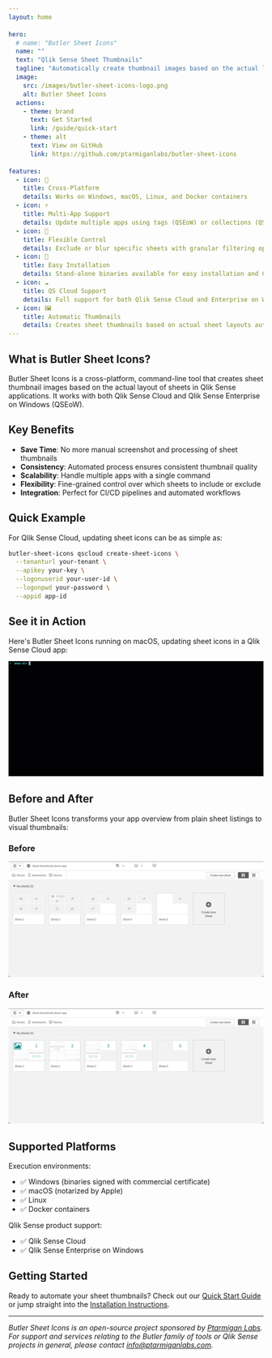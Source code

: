 ```yaml
---
layout: home

hero:
  # name: "Butler Sheet Icons"
  name: ""
  text: "Qlik Sense Sheet Thumbnails"
  tagline: "Automatically create thumbnail images based on the actual layout of sheets in Qlik Sense applications"
  image:
    src: /images/butler-sheet-icons-logo.png
    alt: Butler Sheet Icons
  actions:
    - theme: brand
      text: Get Started
      link: /guide/quick-start
    - theme: alt
      text: View on GitHub
      link: https://github.com/ptarmiganlabs/butler-sheet-icons

features:
  - icon: 🚀
    title: Cross-Platform
    details: Works on Windows, macOS, Linux, and Docker containers
  - icon: ⚡
    title: Multi-App Support
    details: Update multiple apps using tags (QSEoW) or collections (QS Cloud)
  - icon: 🎯
    title: Flexible Control
    details: Exclude or blur specific sheets with granular filtering options
  - icon: 🔧
    title: Easy Installation
    details: Stand-alone binaries available for easy installation and CI/CD integration
  - icon: ☁️
    title: QS Cloud Support
    details: Full support for both Qlik Sense Cloud and Enterprise on Windows
  - icon: 🖼️
    title: Automatic Thumbnails
    details: Creates sheet thumbnails based on actual sheet layouts automatically
---
```


## What is Butler Sheet Icons?

Butler Sheet Icons is a cross-platform, command-line tool that creates sheet thumbnail images based on the actual layout of sheets in Qlik Sense applications. It works with both Qlik Sense Cloud and Qlik Sense Enterprise on Windows (QSEoW).

## Key Benefits

- **Save Time**: No more manual screenshot and processing of sheet thumbnails
- **Consistency**: Automated process ensures consistent thumbnail quality
- **Scalability**: Handle multiple apps with a single command
- **Flexibility**: Fine-grained control over which sheets to include or exclude
- **Integration**: Perfect for CI/CD pipelines and automated workflows

## Quick Example

For Qlik Sense Cloud, updating sheet icons can be as simple as:

```bash
butler-sheet-icons qscloud create-sheet-icons \
  --tenanturl your-tenant \
  --apikey your-key \
  --logonuserid your-user-id \
  --logonpwd your-password \
  --appid app-id
```

## See it in Action

Here's Butler Sheet Icons running on macOS, updating sheet icons in a Qlik Sense Cloud app:

![Butler Sheet Icons Demo](/images/demo-animated.gif "Butler Sheet Icons in action")

## Before and After

Butler Sheet Icons transforms your app overview from plain sheet listings to visual thumbnails:

### Before

![App Overview Before](/images/app-overview-before.png "App overview without thumbnails")

### After

![App Overview After](/images/app-overview-after.png "App overview with generated thumbnails")

## Supported Platforms

Execution environments:

- ✅ Windows (binaries signed with commercial certificate)
- ✅ macOS (notarized by Apple)
- ✅ Linux
- ✅ Docker containers

Qlik Sense product support:

- ✅ Qlik Sense Cloud
- ✅ Qlik Sense Enterprise on Windows

## Getting Started

Ready to automate your sheet thumbnails? Check out our [Quick Start Guide](/guide/quick-start) or jump straight into the [Installation Instructions](/guide/installation).

---

<div class="vp-doc">

_Butler Sheet Icons is an open-source project sponsored by [Ptarmigan Labs](https://ptarmiganlabs.com). For support and services relating to the Butler family of tools or Qlik Sense projects in general, please contact info@ptarmiganlabs.com._

</div>
